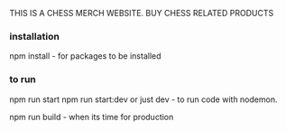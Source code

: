 THIS IS A CHESS MERCH WEBSITE. BUY CHESS RELATED PRODUCTS


### installation
npm install  - for packages to be installed

### to run 
npm run start
npm run start:dev or just dev - to run code with nodemon.

npm run build - when its time for production
